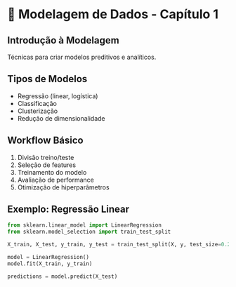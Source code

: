 # 🤖 Modelagem de Dados - Capítulo 1

## Introdução à Modelagem
Técnicas para criar modelos preditivos e analíticos.

## Tipos de Modelos
- Regressão (linear, logística)
- Classificação
- Clusterização
- Redução de dimensionalidade

## Workflow Básico
1. Divisão treino/teste
2. Seleção de features
3. Treinamento do modelo
4. Avaliação de performance
5. Otimização de hiperparâmetros

## Exemplo: Regressão Linear
```python
from sklearn.linear_model import LinearRegression
from sklearn.model_selection import train_test_split

X_train, X_test, y_train, y_test = train_test_split(X, y, test_size=0.2)

model = LinearRegression()
model.fit(X_train, y_train)

predictions = model.predict(X_test)